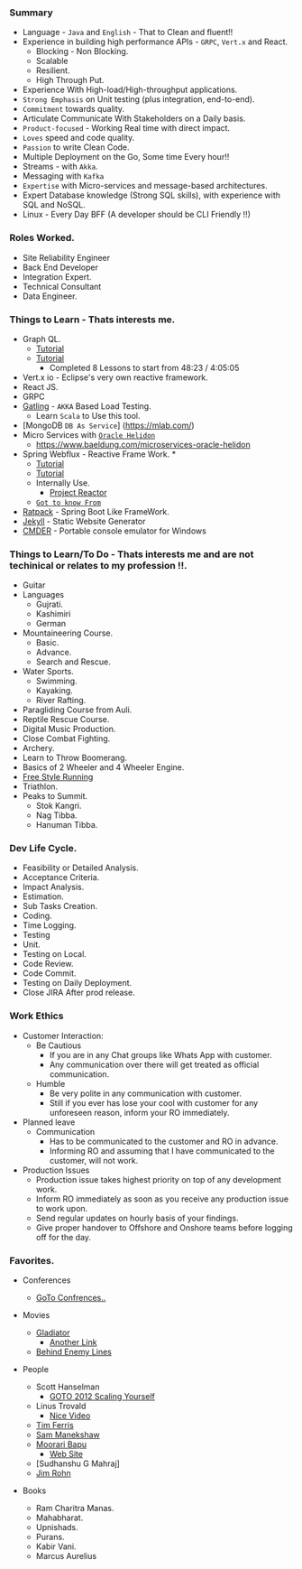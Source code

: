 ### Summary

* Language - `Java` and `English` - That to Clean and fluent!!
* Experience in building high performance APIs - `GRPC`, `Vert.x`  and React.
	* Blocking - Non Blocking.
	* Scalable
	* Resilient.
	* High Through Put.
* Experience With High-load/High-throughput applications.
* `Strong Emphasis` on Unit testing (plus integration, end-to-end). 
* `Commitment` towards quality.
* Articulate Communicate With Stakeholders on a Daily basis.
* `Product-focused` - Working Real time with direct impact.
* `Loves` speed and code quality. 
* `Passion` to write Clean Code.
* Multiple Deployment on the Go, Some time Every hour!!
* Streams -  with `Akka`.
* Messaging with `Kafka`
* `Expertise` with Micro-services and message-based architectures.
* Expert Database knowledge (Strong SQL skills), with experience with SQL and NoSQL.
* Linux - Every Day BFF (A developer should be CLI Friendly !!)

### Roles Worked.

* Site Reliability Engineer
* Back End Developer
* Integration Expert.
* Technical Consultant
* Data Engineer.

### Things to Learn - Thats interests me.

* Graph QL.
    * [Tutorial](https://www.howtographql.com/basics/0-introduction/)
    * [Tutorial](https://www.youtube.com/watch?v=ed8SzALpx1Q)
		* Completed 8 Lessons to start from 48:23 / 4:05:05
* Vert.x io - Eclipse's very own reactive framework. 
* React JS.
* GRPC
* [Gatling]( https://gatling.io/) - `AKKA` Based Load Testing. 
   * Learn `Scala` to Use this tool.
* [MongoDB `DB As Service`] (https://mlab.com/)
*  Micro Services with [`Oracle Helidon`](https://helidon.io/) 
   * https://www.baeldung.com/microservices-oracle-helidon 
* Spring Webflux - Reactive Frame Work.   * 
   * [Tutorial](https://dzone.com/articles/spring-webflux-getting-started)
   * [Tutorial](https://www.infoq.com/presentations/reactive-streams-rsocket)
   * Internally Use.
      * [Project Reactor](https://projectreactor.io/)
   * [`Got to know From`](https://www.baeldung.com/java-weekly-253)
* [Ratpack](https://ratpack.io/) - Spring Boot Like FrameWork.   
* [Jekyll](https://jekyllrb.com/) - Static Website Generator
* [CMDER](http://cmder.net/) - Portable console emulator for Windows  
   
### Things to Learn/To Do - Thats interests me and are not techinical or relates to my profession !!.
* Guitar 
* Languages
	* Gujrati.
	* Kashimiri 
	* German
* Mountaineering Course.
	* Basic.
	* Advance.
	* Search and Rescue.
* Water Sports.
	* Swimming.
	* Kayaking.
	* River Rafting.
* Paragliding Course from Auli.
* Reptile Rescue Course.
* Digital Music Production.
* Close Combat Fighting.
* Archery.
* Learn to Throw Boomerang.
* Basics of 2 Wheeler and 4 Wheeler Engine.
* [Free Style Running](https://en.wikipedia.org/wiki/Freerunning)
* Triathlon.
* Peaks to Summit.
	* Stok Kangri.
	* Nag Tibba.
	* Hanuman Tibba.
	

### Dev Life Cycle.

* Feasibility or Detailed Analysis.
* Acceptance Criteria.
* Impact Analysis.
* Estimation.
* Sub Tasks Creation.
* Coding.
* Time Logging.
* Testing
* Unit.
* Testing on Local.
* Code Review.
* Code Commit.
* Testing on Daily Deployment.
* Close JIRA After prod release.

### Work Ethics

* Customer Interaction:
	* Be Cautious 
		* If you are in any Chat groups like Whats App with customer. 
		* Any communication over there will get treated as official communication.
	* Humble 
		* Be very polite in any communication with customer.
		* Still if you ever has lose your cool with customer for any unforeseen reason, inform your RO immediately.
* Planned leave 
	* Communication 
		* Has to be communicated to the customer and RO in advance.
		* Informing RO and assuming that I have communicated to the customer, will not work.
* Production Issues
	* Production issue takes highest priority on top of any development work.
	* Inform RO immediately as soon as you receive any production issue to work upon.
	* Send regular updates on hourly basis of your findings.
	* Give proper handover to Offshore and Onshore  teams before logging off for the day.


### Favorites.

* Conferences
	* [GoTo Confrences..](https://www.youtube.com/user/GotoConferences)
* Movies
	* [Gladiator](https://oload.icu/f/d8NTCCAUj-8/Gladiator.2000.EXTENDED.REMASTERED.720p.BluRay.x264-SiNNERS.mkv.mp4)
		* [Another Link](https://movieninja.io/movie/gladiator-5x0mkj6y/watch#2ng8q1y70o2m9yjq)		
	* [Behind Enemy Lines](http://putlockers.asia/behind-enemy-lines-2001/)
* People
	* Scott Hanselman
		* [GOTO 2012 Scaling Yourself](https://www.youtube.com/watch?v=FS1mnISoG7U)
	* Linus Trovald
		* [Nice Video](https://www.youtube.com/watch?v=o8NPllzkFhE)
	* [Tim Ferris](https://en.wikipedia.org/wiki/Tim_Ferriss)		
	* [Sam Manekshaw](https://en.wikipedia.org/wiki/Sam_Manekshaw)
	* [Moorari Bapu](https://en.wikipedia.org/wiki/Morari_Bapu) 
		* [Web Site](http://moraribapu.org/)
	* [Sudhanshu G Mahraj]
	* [Jim Rohn](https://en.wikipedia.org/wiki/Jim_Rohn)
	
* Books
	* Ram Charitra Manas.
	* Mahabharat.
	* Upnishads.
	* Purans.
	* Kabir Vani.
	* Marcus Aurelius
	
		
